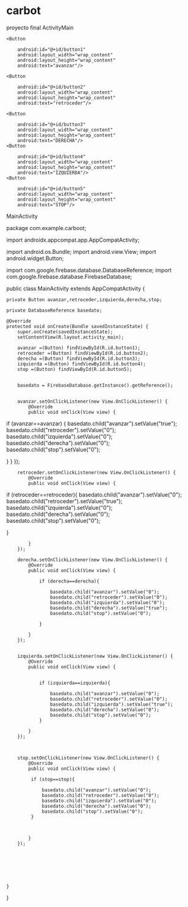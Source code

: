 # carbot
proyecto final 
ActivityMain

<?xml version="1.0" encoding="utf-8"?>
<LinearLayout xmlns:android="http://schemas.android.com/apk/res/android"
    xmlns:app="http://schemas.android.com/apk/res-auto"
    xmlns:tools="http://schemas.android.com/tools"
    android:layout_width="match_parent"
    android:layout_height="match_parent"
    android:gravity="center"
    android:orientation="vertical"
    tools:context="com.codinginflow.multipleonclicklistenerexample.MainActivity">

    <Button

        android:id="@+id/button1"
        android:layout_width="wrap_content"
        android:layout_height="wrap_content"
        android:text="avanzar"/>

    <Button

        android:id="@+id/button2"
        android:layout_width="wrap_content"
        android:layout_height="wrap_content"
        android:text="retroceder"/>

    <Button

        android:id="@+id/button3"
        android:layout_width="wrap_content"
        android:layout_height="wrap_content"
        android:text="DERECHA"/>
    <Button

        android:id="@+id/button4"
        android:layout_width="wrap_content"
        android:layout_height="wrap_content"
        android:text="IZQUIERDA"/>
    <Button

        android:id="@+id/button5"
        android:layout_width="wrap_content"
        android:layout_height="wrap_content"
        android:text="STOP"/>

</LinearLayout>









MainActivity

package com.example.carboot;

import androidx.appcompat.app.AppCompatActivity;

import android.os.Bundle;
import android.view.View;
import android.widget.Button;

import com.google.firebase.database.DatabaseReference;
import com.google.firebase.database.FirebaseDatabase;

public class MainActivity extends AppCompatActivity  {


    private Button avanzar,retroceder,izquierda,derecha,stop;

    private DatabaseReference basedato;

    @Override
    protected void onCreate(Bundle savedInstanceState) {
        super.onCreate(savedInstanceState);
        setContentView(R.layout.activity_main);

        avanzar =(Button) findViewById(R.id.button1);
        retroceder =(Button) findViewById(R.id.button2);
        derecha =(Button) findViewById(R.id.button3);
        izquierda =(Button) findViewById(R.id.button4);
        stop =(Button) findViewById(R.id.button5);


        basedato = FirebaseDatabase.getInstance().getReference();


        avanzar.setOnClickListener(new View.OnClickListener() {
            @Override
            public void onClick(View view) {
if (avanzar==avanzar) {
           basedato.child("avanzar").setValue("true");
           basedato.child("retroceder").setValue("0");
           basedato.child("izquierda").setValue("0");
           basedato.child("derecha").setValue("0");
           basedato.child("stop").setValue("0");

}
            }
        });


        retroceder.setOnClickListener(new View.OnClickListener() {
            @Override
            public void onClick(View view) {

if (retroceder==retroceder){
    basedato.child("avanzar").setValue("0");
    basedato.child("retroceder").setValue("true");
    basedato.child("izquierda").setValue("0");
    basedato.child("derecha").setValue("0");
    basedato.child("stop").setValue("0");

}

            }
        });

        derecha.setOnClickListener(new View.OnClickListener() {
            @Override
            public void onClick(View view) {

                if (derecha==derecha){

                    basedato.child("avanzar").setValue("0");
                    basedato.child("retroceder").setValue("0");
                    basedato.child("izquierda").setValue("0");
                    basedato.child("derecha").setValue("true");
                    basedato.child("stop").setValue("0");

                }

            }
        });


        izquierda.setOnClickListener(new View.OnClickListener() {
            @Override
            public void onClick(View view) {


                if (izquierda==izquierda){

                    basedato.child("avanzar").setValue("0");
                    basedato.child("retroceder").setValue("0");
                    basedato.child("izquierda").setValue("true");
                    basedato.child("derecha").setValue("0");
                    basedato.child("stop").setValue("0");
                }

            }
        });



        stop.setOnClickListener(new View.OnClickListener() {
            @Override
            public void onClick(View view) {

             if (stop==stop){

                 basedato.child("avanzar").setValue("0");
                 basedato.child("retroceder").setValue("0");
                 basedato.child("izquierda").setValue("0");
                 basedato.child("derecha").setValue("0");
                 basedato.child("stop").setValue("0");
             }



            }
        });







    }




}
